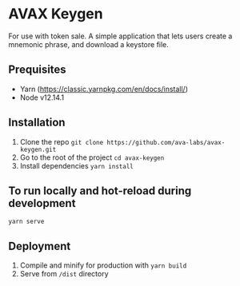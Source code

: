 # AVAX Keygen
For use with token sale. A simple application that lets users create a mnemonic phrase, and download a keystore file.


## Prequisites
- Yarn (https://classic.yarnpkg.com/en/docs/install/)
- Node v12.14.1

## Installation
1. Clone the repo `git clone https://github.com/ava-labs/avax-keygen.git`
2. Go to the root of the project `cd avax-keygen`
3. Install dependencies `yarn install`

## To run locally and hot-reload during development
```
yarn serve
```

## Deployment
1. Compile and minify for production with `yarn build`
2. Serve from `/dist` directory
